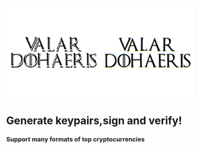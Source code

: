![Alt Text](vd.gif)

# Generate keypairs,sign and verify!
### Support many formats of top cryptocurrencies